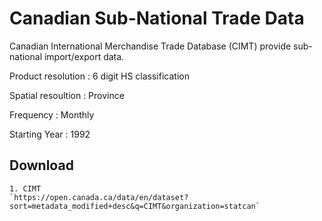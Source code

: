 # Canadian Sub-National Trade Data

Canadian International Merchandise Trade Database (CIMT) provide sub-national import/export data.  

Product resolution : 6 digit HS classification  

Spatial resoultion : Province  

Frequency : Monthly

Starting Year : 1992


## Download 
	1. CIMT  
	`https://open.canada.ca/data/en/dataset?sort=metadata_modified+desc&q=CIMT&organization=statcan`